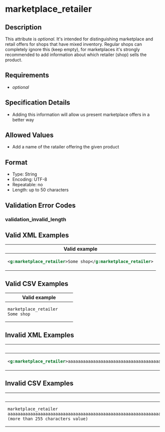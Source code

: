 # marketplace_retailer

## Description

This attribute is *optional*.
It's intended for distinguishing marketplace and retail offers for shops that have mixed inventory. Regular shops can completely ignore this (keep empty), for marketplaces it's strongly recommended to add information about which retailer (shop) sells the product.

## Requirements

* *optional*


## Specification Details

- Adding this information will allow us present marketplace offers in a better way

## Allowed Values
- Add a name of the ratailer offering the given product

## Format

- Type: String
- Encoding: UTF-8
- Repeatable: no
- Length: up to 50 characters


## Validation Error Codes

### validation_invalid_length

## Valid XML Examples

<table>
<thead>
<tr><th>Valid example                                             </th></tr>
</thead>
<tbody>
<tr><td>

```xml
<g:marketplace_retailer>Some shop</g:marketplace_retailer>
```

</td></tr>
</tbody>
</table>

## Valid CSV Examples

<table>
<thead>
<tr><th>Valid example  </th></tr>
</thead>
<tbody>
<tr><td>

```csv
marketplace_retailer
Some shop                
```

</td></tr>
</tbody>
</table>

## Invalid XML Examples

<table>
<thead>
<tr><th>Invalid example                                                                                                                                                                                                                                                                                                                                   </th><th>Resulting error code     </th></tr>
</thead>
<tbody>
<tr><td>

```xml
<g:marketplace_retailer>aaaaaaaaaaaaaaaaaaaaaaaaaaaaaaaaaaaaaaaaaaaaaaaaaaaaaaaaaaaaaaaaaaaaaaaaaaaaaaaaaaaaaaaaaaaaaaaaaaaaaaaaaaaaaaaaaaaaaaaaaaaaaaaaaaaaaaaaaaaaaaaaaaaaaaaaaaaaaaaaaaaaaaaaaaaaaaaaaaaaaaaaaaaaaaaaaaaaaaaaaaaaaaaaaaaaaaaaaaaaaaaaaaaaaaaaaaaaaaaaaaaaaaaaaaaaaaaa (more than 255 characters value)</g:marketplace_retailer>
```

</td><td>

```xml
validation_invalid_length
```

</td></tr>
</tbody>
</table>

## Invalid CSV Examples

<table>
<thead>
<tr><th>Invalid example  </th><th>Resulting error code     </th></tr>
</thead>
<tbody>
<tr><td>

```csv
marketplace_retailer
aaaaaaaaaaaaaaaaaaaaaaaaaaaaaaaaaaaaaaaaaaaaaaaaaaaaaaaaaaaaaaaaaaaaaaaaaaaaaaaaaaaaaaaaaaaaaaaaaaaaaaaaaaaaaaaaaaaaaaaaaaaaaaaaaaaaaaaaaaaaaaaaaaaaaaaaaaaaaaaaaaaaaaaaaaaaaaaaaaaaaaaaaaaaaaaaaaaaaaaaaaaaaaaaaaaaaaaaaaaaaaaaaaaaaaaaaaaaaaaaaaaaaaaaaaaaaaaa (more than 255 characters value)                  
```

</td><td>

```csv
validation_invalid_length
```

</td></tr>
</tbody>
</table>

